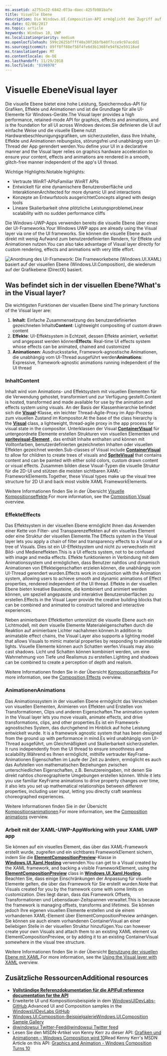 ```yaml
---
ms.assetid: a2751e22-6842-073a-daec-425fb981bafe
title: Visuelle Ebene
description: Die Windows.UI.Composition-API ermöglicht den Zugriff auf die Kompositionsebene zwischen der Frameworkebene (XAML) und der Grafikebene (DirectX).
ms.date: 02/08/2017
ms.topic: article
keywords: Windows 10, UWP
ms.localizationpriority: medium
ms.openlocfilehash: 599c2625bffff40a30f26bfb40f7cce9c97acdd1
ms.sourcegitcommit: 89ff8ff88ef58f4fe6d3b1368fe94f62e59118ad
ms.translationtype: MT
ms.contentlocale: de-DE
ms.lasthandoff: 11/29/2018
ms.locfileid: "8196978"
---
```

# <a name="visual-layer"></a><span data-ttu-id="a9d97-104">Visuelle Ebene</span><span class="sxs-lookup"><span data-stu-id="a9d97-104">Visual layer</span></span>

<span data-ttu-id="a9d97-105">Die visuelle Ebene bietet eine hohe Leistung, Speichermodus-API für Grafiken, Effekte und Animationen und ist die Grundlage für alle UI-Elemente für Windows-Geräte.</span><span class="sxs-lookup"><span data-stu-id="a9d97-105">The Visual layer provides a high performance, retained-mode API for graphics, effects and animations, and is the foundation for all UI across Windows devices.</span></span><span data-ttu-id="a9d97-106">Sie definieren die UI auf einfache Weise und die visuelle Ebene nutzt Hardwarebeschleunigungsgrafiken, um sicherzustellen, dass Ihre Inhalte, Effekte und Animationen reibungslos, störungsfrei und unabhängig vom UI-Thread der App gerendert werden.</span><span class="sxs-lookup"><span data-stu-id="a9d97-106">You define your UI in a declarative manner and the Visual layer relies on graphics hardware acceleration to ensure your content, effects and animations are rendered in a smooth, glitch-free manner independent of the app's UI thread.</span></span>

<span data-ttu-id="a9d97-107">Wichtige Highlights:</span><span class="sxs-lookup"><span data-stu-id="a9d97-107">Notable highlights:</span></span>

* <span data-ttu-id="a9d97-108">Vertraute WinRT-APIs</span><span class="sxs-lookup"><span data-stu-id="a9d97-108">Familiar WinRT APIs</span></span>
* <span data-ttu-id="a9d97-109">Entwickelt für eine dynamischere Benutzeroberfläche und Interaktionen</span><span class="sxs-lookup"><span data-stu-id="a9d97-109">Architected for more dynamic UI and interactions</span></span>
* <span data-ttu-id="a9d97-110">Konzepte an Entwurfstools ausgerichtet</span><span class="sxs-lookup"><span data-stu-id="a9d97-110">Concepts aligned with design tools</span></span>
* <span data-ttu-id="a9d97-111">Lineare Skalierbarkeit ohne plötzliche Leistungsprobleme</span><span class="sxs-lookup"><span data-stu-id="a9d97-111">Linear scalability with no sudden performance cliffs</span></span>

<span data-ttu-id="a9d97-112">Die Windows-UWP-Apps verwenden bereits die visuelle Ebene über eines der UI-Frameworks.</span><span class="sxs-lookup"><span data-stu-id="a9d97-112">Your Windows UWP apps are already using the Visual layer via one of the UI frameworks.</span></span> <span data-ttu-id="a9d97-113">Sie können die visuelle Ebene auch direkt mit wenig Aufwand zum benutzerdefinierten Rendern, für Effekte und Animationen nutzen.</span><span class="sxs-lookup"><span data-stu-id="a9d97-113">You can also take advantage of Visual layer directly for custom rendering, effects and animations with very little effort.</span></span>

![Anordnung des UI-Framework: Die Frameworkebene (Windows.UI.XAML) basiert auf der visuellen Ebene (Windows.UI.Composition), die wiederum auf der Grafikebene (DirectX) basiert.](images/layers-win-ui-composition.png)

## <a name="whats-in-the-visual-layer"></a><span data-ttu-id="a9d97-115">Was befindet sich in der visuellen Ebene?</span><span class="sxs-lookup"><span data-stu-id="a9d97-115">What's in the Visual layer?</span></span>

<span data-ttu-id="a9d97-116">Die wichtigsten Funktionen der visuellen Ebene sind:</span><span class="sxs-lookup"><span data-stu-id="a9d97-116">The primary functions of the Visual layer are:</span></span>

1. <span data-ttu-id="a9d97-117">**Inhalt**: Einfache Zusammensetzung des benutzerdefinierten gezeichneten Inhalts</span><span class="sxs-lookup"><span data-stu-id="a9d97-117">**Content**: Lightweight compositing of custom drawn content</span></span>
1. <span data-ttu-id="a9d97-118">**Effekte**: UI-Effektsystem in Echtzeit, dessen Effekte animiert, verkettet und angepasst werden können</span><span class="sxs-lookup"><span data-stu-id="a9d97-118">**Effects**: Real-time UI effects system whose effects can be animated, chained and customized</span></span>
1. <span data-ttu-id="a9d97-119">**Animationen**: Ausdrucksstarke, Framework-agnostische Animationen, die unabhängig vom UI-Thread ausgeführt werden</span><span class="sxs-lookup"><span data-stu-id="a9d97-119">**Animations**: Expressive, framework-agnostic animations running independent of the UI thread</span></span>

### <a name="content"></a><span data-ttu-id="a9d97-120">Inhalt</span><span class="sxs-lookup"><span data-stu-id="a9d97-120">Content</span></span>

<span data-ttu-id="a9d97-121">Inhalt wird vom Animations- und Effektsystem mit visuellen Elementen für die Verwendung gehostet, transformiert und zur Verfügung gestellt.</span><span class="sxs-lookup"><span data-stu-id="a9d97-121">Content is hosted, transformed and made available for use by the animation and effects system using visuals.</span></span> <span data-ttu-id="a9d97-122">An der Basis der Klassenhierarchie befindet sich die [**Visual**](https://msdn.microsoft.com/library/windows/apps/Dn706858)-Klasse, ein leichter Thread-Agile-Proxy im App-Prozess zum visuellen Zustand im Kompositor.</span><span class="sxs-lookup"><span data-stu-id="a9d97-122">At the base of the class hierarchy is the [**Visual**](https://msdn.microsoft.com/library/windows/apps/Dn706858) class, a lightweight, thread-agile proxy in the app process for visual state in the compositor.</span></span> <span data-ttu-id="a9d97-123">Unterklassen der Visual [**ContainerVisual**](https://msdn.microsoft.com/library/windows/apps/Dn706810) für untergeordnete Elemente erstellen Strukturen von visuellen Elementen und [**spritevisual-Element**](https://msdn.microsoft.com/library/windows/apps/Mt589433) , das enthält Inhalte enthalten und können mit Volltonfarben, benutzerdefinierten gezeichneten Inhalten oder visuellen Effekten gezeichnet werden.</span><span class="sxs-lookup"><span data-stu-id="a9d97-123">Sub-classes of Visual include [**ContainerVisual**](https://msdn.microsoft.com/library/windows/apps/Dn706810) to allow for children to create trees of visuals and [**SpriteVisual**](https://msdn.microsoft.com/library/windows/apps/Mt589433) that contains content and can be painted with either solid colors, custom drawn content or visual effects.</span></span> <span data-ttu-id="a9d97-124">Zusammen bilden diese Visual-Typen die visuelle Struktur für die 2D-UI und stützen die meisten sichtbaren XAML-FrameworkElements.</span><span class="sxs-lookup"><span data-stu-id="a9d97-124">Together, these Visual types make up the visual tree structure for 2D UI and back most visible XAML FrameworkElements.</span></span>

<span data-ttu-id="a9d97-125">Weitere Informationen finden Sie in der Übersicht [Visuelle Kompositionseffekte](composition-visual-tree.md).</span><span class="sxs-lookup"><span data-stu-id="a9d97-125">For more information, see the [Composition Visual](composition-visual-tree.md) overview.</span></span>

### <a name="effects"></a><span data-ttu-id="a9d97-126">Effekte</span><span class="sxs-lookup"><span data-stu-id="a9d97-126">Effects</span></span>

<span data-ttu-id="a9d97-127">Das Effektsystem in der visuellen Ebene ermöglicht Ihnen das Anwenden einer Kette von Filter- und Transparenzeffekten auf ein visuelles Element oder eine Struktur der visuellen Elemente.</span><span class="sxs-lookup"><span data-stu-id="a9d97-127">The Effects system in the Visual layer lets you apply a chain of filter and transparency effects to a Visual or a tree of Visuals.</span></span> <span data-ttu-id="a9d97-128">Dies ist ein UI-Effektsystem und nicht zu verwechseln mit Bild- und Medieneffekten.</span><span class="sxs-lookup"><span data-stu-id="a9d97-128">This is a UI effects system, not to be confused with image and media effects.</span></span> <span data-ttu-id="a9d97-129">Effekte funktionieren in Verbindung mit dem Animationssystem und ermöglichen, dass Benutzer nahtlos und dynamisch Animationen von Effekteigenschaften erzielen können, die unabhängig vom UI-Thread gerendert wurden.</span><span class="sxs-lookup"><span data-stu-id="a9d97-129">Effects work in conjunction with the Animation system, allowing users to achieve smooth and dynamic animations of Effect properties, rendered independent of the UI thread.</span></span> <span data-ttu-id="a9d97-130">Effekte in der visuellen Ebene bieten kreative Bausteine, die kombiniert und animiert werden können, um speziell angepasste und interaktive Benutzeroberflächen zu erstellen.</span><span class="sxs-lookup"><span data-stu-id="a9d97-130">Effects in the Visual Layer provide the creative building blocks that can be combined and animated to construct tailored and interactive experiences.</span></span>

<span data-ttu-id="a9d97-131">Neben animierbaren Effektketten unterstützt die visuelle Ebene auch ein Lichtmodell, mit dem visuelle Elemente Materialeigenschaften durch die Reaktion auf animierbare Lichter nachahmen können.</span><span class="sxs-lookup"><span data-stu-id="a9d97-131">In addition to animatable effect chains, the Visual Layer also supports a lighting model that allows Visuals to mimic material properties by responding to animatable lights.</span></span> <span data-ttu-id="a9d97-132">Visuelle Elemente können auch Schatten werfen.</span><span class="sxs-lookup"><span data-stu-id="a9d97-132">Visuals may also cast shadows.</span></span> <span data-ttu-id="a9d97-133">Licht und Schatten können kombiniert werden, um eine Wahrnehmung von Tiefe und Realismus zu erstellen.</span><span class="sxs-lookup"><span data-stu-id="a9d97-133">Lighting and shadows can be combined to create a perception of depth and realism.</span></span>

<span data-ttu-id="a9d97-134">Weitere Informationen finden Sie in der Übersicht [Kompositionseffekte](composition-effects.md).</span><span class="sxs-lookup"><span data-stu-id="a9d97-134">For more information, see the [Composition Effects](composition-effects.md) overview.</span></span>

### <a name="animations"></a><span data-ttu-id="a9d97-135">Animationen</span><span class="sxs-lookup"><span data-stu-id="a9d97-135">Animations</span></span>

<span data-ttu-id="a9d97-136">Das Animationssystem in der visuellen Ebene ermöglicht das Verschieben von visuellen Elementen, Animieren von Effekten und Erstellen von Transformationen, Clips und anderen Eigenschaften.</span><span class="sxs-lookup"><span data-stu-id="a9d97-136">The animation system in the Visual layer lets you move visuals, animate effects, and drive transformations, clips, and other properties.</span></span><span data-ttu-id="a9d97-137">Es ist ein Framework-agnostisches System, das durchgehend im Hinblick auf hohe Leistung entwickelt wurde.</span><span class="sxs-lookup"><span data-stu-id="a9d97-137"> It is a framework agnostic system that has been designed from the ground up with performance in mind.</span></span><span data-ttu-id="a9d97-138">Es wird unabhängig vom UI-Thread ausgeführt, um Gleichmäßigkeit und Skalierbarkeit sicherzustellen.</span><span class="sxs-lookup"><span data-stu-id="a9d97-138"> It runs independently from the UI thread to ensure smoothness and scalability.</span></span><span data-ttu-id="a9d97-139">Während es Ihnen ermöglicht, mithilfe vertrauter KeyFrame-Animationen Eigenschaften im Laufe der Zeit zu ändern, ermöglicht es auch das Aufstellen von mathematischen Beziehungen zwischen unterschiedlichen Eigenschaften, z.B. Benutzereingaben, mit denen Sie direkt nahtlos choreographierte Umgebungen erstellen können.</span><span class="sxs-lookup"><span data-stu-id="a9d97-139"> While it lets you use familiar KeyFrame animations to drive property changes over time, it also lets you set up mathematical relationships between different properties, including user input, letting you directly craft seamless choreographed experiences.</span></span>

<span data-ttu-id="a9d97-140">Weitere Informationen finden Sie in der Übersicht [Kompositionsanimationen](composition-animation.md).</span><span class="sxs-lookup"><span data-stu-id="a9d97-140">For more information, see the [Composition animations](composition-animation.md) overview.</span></span>

### <a name="working-with-your-xaml-uwp-app"></a><span data-ttu-id="a9d97-141">Arbeit mit der XAML-UWP-App</span><span class="sxs-lookup"><span data-stu-id="a9d97-141">Working with your XAML UWP app</span></span>

<span data-ttu-id="a9d97-142">Sie können auf ein visuelles Element, das über das XAML-Framework erstellt wurde, zugreifen und ein sichtbares FrameworkElement sichern, indem Sie die [**ElementCompositionPreview**](https://msdn.microsoft.com/library/windows/apps/Mt608976)-Klasse in [**Windows.UI.Xaml.Hosting**](https://msdn.microsoft.com/library/windows/apps/Hh701908) verwenden.</span><span class="sxs-lookup"><span data-stu-id="a9d97-142">You can get to a Visual created by the XAML framework, and backing a visible FrameworkElement, using the [**ElementCompositionPreview**](https://msdn.microsoft.com/library/windows/apps/Mt608976) class in [**Windows.UI.Xaml.Hosting**](https://msdn.microsoft.com/library/windows/apps/Hh701908).</span></span> <span data-ttu-id="a9d97-143">Beachten Sie, dass einige Einschränkungen der Anpassung für visuelle Elemente gelten, die über das Framework für Sie erstellt wurden.</span><span class="sxs-lookup"><span data-stu-id="a9d97-143">Note that Visuals created for you by the framework come with some limits on customization.</span></span> <span data-ttu-id="a9d97-144">Dies liegt daran, dass das Framework Offsets, Transformationen und Lebensdauer-Zeitspannen verwaltet.</span><span class="sxs-lookup"><span data-stu-id="a9d97-144">This is because the framework is managing offsets, transforms and lifetimes.</span></span> <span data-ttu-id="a9d97-145">Sie können jedoch Ihre eigenen visuellen Elemente erstellen und sie einem vorhandenen XAML-Element über ElementCompositionPreview anhängen. Sie können sie auch einem vorhandenen ContainerVisual an einer beliebigen Stelle in der visuellen Struktur hinzufügen.</span><span class="sxs-lookup"><span data-stu-id="a9d97-145">You can however create your own Visuals and attach them to an existing XAML element via ElementCompositionPreview, or by adding it to an existing ContainerVisual somewhere in the visual tree structure.</span></span>

<span data-ttu-id="a9d97-146">Weitere Informationen finden Sie in der Übersicht [Benutzung der visuellen Ebene mit XAML](using-the-visual-layer-with-xaml.md).</span><span class="sxs-lookup"><span data-stu-id="a9d97-146">For more information, see the [Using the Visual layer with XAML](using-the-visual-layer-with-xaml.md) overview.</span></span>

## <a name="additional-resources"></a><span data-ttu-id="a9d97-147">Zusätzliche Ressourcen</span><span class="sxs-lookup"><span data-stu-id="a9d97-147">Additional resources</span></span>

* [**<span data-ttu-id="a9d97-148">Vollständige Referenzdokumentation für die API</span><span class="sxs-lookup"><span data-stu-id="a9d97-148">Full reference documentation for the API</span></span>**](https://msdn.microsoft.com/library/windows/apps/Dn706878)
* <span data-ttu-id="a9d97-149">Erweiterte UI und Kompositionsbeispiele in dem [WindowsUIDevLabs-GitHub](https://github.com/microsoft/windowsuidevlabs).</span><span class="sxs-lookup"><span data-stu-id="a9d97-149">Advanced UI and Composition samples in the [WindowsUIDevLabs GitHub](https://github.com/microsoft/windowsuidevlabs)</span></span>
* [<span data-ttu-id="a9d97-150">Windows.UI.Composition-Beispielgalerie</span><span class="sxs-lookup"><span data-stu-id="a9d97-150">Windows.UI.Composition Sample Gallery</span></span>](https://aka.ms/winuiapp)
* [<span data-ttu-id="a9d97-151">@windowsui Twitter-Feed</span><span class="sxs-lookup"><span data-stu-id="a9d97-151">@windowsui Twitter feed</span></span> ](https://twitter.com/windowsui)
* <span data-ttu-id="a9d97-152">Lesen Sie den MSDN-Artikel von Kenny Kerr zu dieser API: [Grafiken und Animationen – Windows Composition wird 10](https://msdn.microsoft.com/magazine/mt590968)</span><span class="sxs-lookup"><span data-stu-id="a9d97-152">Read Kenny Kerr's MSDN Article on this API: [Graphics and Animation - Windows Composition Turns 10](https://msdn.microsoft.com/magazine/mt590968)</span></span>
